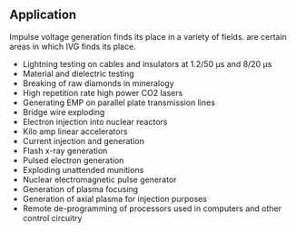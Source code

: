 ## Application 

Impulse voltage generation finds its place in a variety of fields. are certain areas in which IVG finds its place.

- Lightning testing on cables and insulators at 1.2/50 µs and 8/20 µs
- Material and dielectric testing
- Breaking of raw diamonds in mineralogy
- High repetition rate high power CO2 lasers
- Generating EMP on parallel plate transmission lines
- Bridge wire exploding
- Electron injection into nuclear reactors
- Kilo amp linear accelerators
- Current injection and generation
- Flash x-ray generation
- Pulsed electron generation
- Exploding unattended munitions
- Nuclear electromagnetic pulse generator
- Generation of plasma focusing
- Generation of axial plasma for injection purposes
- Remote de-programming of processors used in computers and other control circuitry